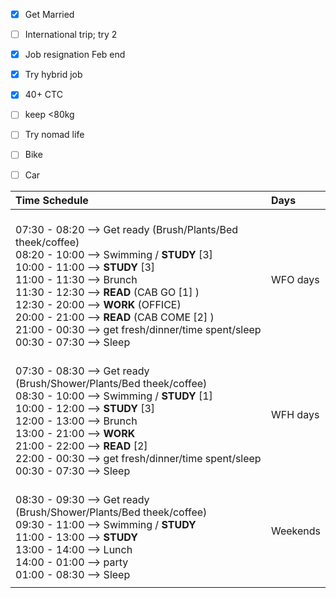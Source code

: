 
- [x] Get Married
- [ ] International trip; try 2
- [x] Job resignation Feb end
- [x] Try hybrid job
- [x] 40+ CTC
- [ ] keep <80kg
- [ ] Try nomad life
- [ ] Bike
- [ ] Car



| Time Schedule                                                                                                                                                                                                                                                                                                                                                                                    | Days     |
| :----------------------------------------------------------------------------------------------------------------------------------------------------------------------------------------------------------------------------------------------------------------------------------------------------------------------------------------------------------------------------------------------- | :------- |
| <br>07:30 - 08:20 --> Get ready (Brush/Plants/Bed theek/coffee) <br>08:20 - 10:00 --> Swimming / **STUDY** [3]<br>10:00 - 11:00 --> **STUDY** [3]<br>11:00 - 11:30 --> Brunch<br>11:30 - 12:30 --> **READ** (CAB GO [1] )<br>12:30 - 20:00 --> **WORK** (OFFICE)<br>20:00 - 21:00 --> **READ** (CAB COME [2] )<br>21:00 - 00:30 --> get fresh/dinner/time spent/sleep<br>00:30 - 07:30 --> Sleep | WFO days |
| <br>07:30 - 08:30 --> Get ready (Brush/Shower/Plants/Bed theek/coffee) <br>08:30 - 10:00 --> Swimming / **STUDY** [1] <br>10:00 - 12:00 --> **STUDY** [3]<br>12:00 - 13:00 --> Brunch<br>13:00 - 21:00 --> **WORK**<br>21:00 - 22:00 --> **READ** [2]<br>22:00 - 00:30 --> get fresh/dinner/time spent/sleep<br>00:30 - 07:30 --> Sleep                                                          | WFH days |
| <br>08:30 - 09:30 --> Get ready (Brush/Shower/Plants/Bed theek/coffee) <br>09:30 - 11:00 --> Swimming / **STUDY** <br>11:00 - 13:00 --> **STUDY**<br>13:00 - 14:00 --> Lunch<br>14:00 - 01:00 --> party<br>01:00 - 08:30 --> Sleep                                                                                                                                                               | Weekends |
|                                                                                                                                                                                                                                                                                                                                                                                                  |          |
